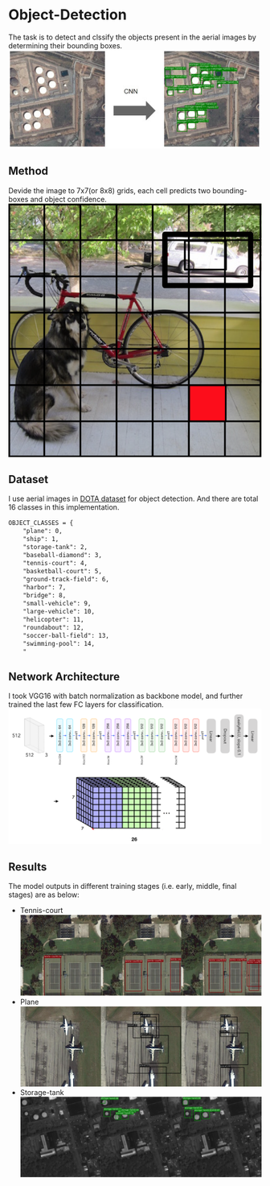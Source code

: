# Object-Detection
The task is to detect and clssify the objects present in the aerial images by determining their bounding boxes.
![](https://github.com/ryanwang522/Object-Detection/blob/master/resource/intro.jpg)

## Method
Devide the image to 7x7(or 8x8) grids, each cell predicts two bounding-boxes and object confidence.
![](https://github.com/ryanwang522/Object-Detection/blob/master/resource/grid_cell.png)

## Dataset
I use aerial images in [DOTA dataset](https://captain-whu.github.io/DOTA/) for object detection.
And there are total 16 classes in this implementation.
```
OBJECT_CLASSES = {
    "plane": 0,
    "ship": 1,
    "storage-tank": 2,
    "baseball-diamond": 3,
    "tennis-court": 4,
    "basketball-court": 5,
    "ground-track-field": 6,
    "harbor": 7,
    "bridge": 8,
    "small-vehicle": 9,
    "large-vehicle": 10,
    "helicopter": 11,
    "roundabout": 12,
    "soccer-ball-field": 13,
    "swimming-pool": 14,
    "
```

## Network Architecture
I took VGG16 with batch normalization as backbone model, and further trained the last few FC layers for classification. 
![](https://github.com/ryanwang522/Object-Detection/blob/master/resource/arch.png)

## Results
The model outputs in different training stages (i.e. early, middle, final stages) are as below:
* Tennis-court
![](https://github.com/ryanwang522/Object-Detection/blob/master/resource/result-1.png)
* Plane
![](https://github.com/ryanwang522/Object-Detection/blob/master/resource/result-2.png)
* Storage-tank
![](https://github.com/ryanwang522/Object-Detection/blob/master/resource/result-3.png)




